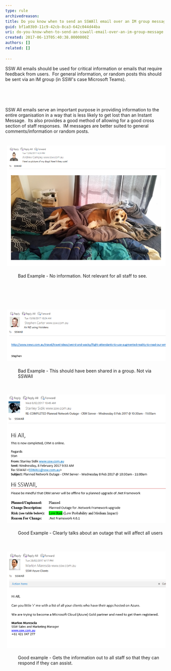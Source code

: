 ```yaml
---
type: rule
archivedreason: 
title: Do you know when to send an SSWAll email over an IM group message?
guid: bf1a03b9-11c9-42cb-8ca3-642c044d44ba
uri: do-you-know-when-to-send-an-sswall-email-over-an-im-group-message
created: 2017-06-13T05:40:38.0000000Z
authors: []
related: []

---
```



SSW All emails should be used for critical information or emails that require feedback from users.  For general information, or random posts this should be sent via an IM group (in SSW's case Microsoft Teams).<div><br></div>
<br><excerpt class='endintro'></excerpt><br>
<p>​SSW All emails serve an important purpose in providing information to the entire organisation in a way that is less likely to get lost than an Instant Message.  Its also provides a good method of allowing for a good cross section of staff responses.  IM messages are better suited to general comments/information or random posts.<br></p><p>​​​​<img src="bad1.png" alt="bad1.png" style="margin:5px;width:808px;" /></p><dd class="ssw15-rteElement-FigureBad">​Bad Example - No information. Not relevant for all staff to see.<br></dd><p class="ssw15-rteElement-P"><br><br></p><p class="ssw15-rteElement-P">​​​<br></p><p><img src="bad2.png" alt="bad2.png" style="margin:5px;" /><br></p><dd class="ssw15-rteElement-FigureBad">​Bad Example - This should have been shared in a group. Not via SSWAll<br></dd><p class="ssw15-rteElement-P">​<br></p><p><img src="good1.png" alt="good1.png" style="margin:5px;" /><br></p><dd class="ssw15-rteElement-FigureGood">​​Good Example - Clearly talks about an outage that will affect all users<br></dd><p><br></p><p><img src="good2.png" alt="good2.png" style="margin:5px;" /><br></p><dd class="ssw15-rteElement-FigureGood">​​​Good example - Gets the information out to all staff so that they can respond if they can assist.<br></dd><p><br></p><p><br></p><p><br></p>


